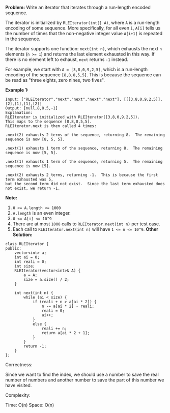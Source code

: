 **Problem:**
Write an iterator that iterates through a run-length encoded sequence.

The iterator is initialized by `RLEIterator(int[] A)`, where `A` is a run-length encoding of some sequence. More specifically, for all even `i`, `A[i]` tells us the number of times that the non-negative integer value `A[i+1]` is repeated in the sequence.

The iterator supports one function: `next(int n)`, which exhausts the next `n` elements (`n >= 1`) and returns the last element exhausted in this way. If there is no element left to exhaust, `next` returns `-1` instead.

For example, we start with `A = [3,8,0,9,2,5]`, which is a run-length encoding of the sequence `[8,8,8,5,5]`. This is because the sequence can be read as "three eights, zero nines, two fives".

 

**Example 1:**

```
Input: ["RLEIterator","next","next","next","next"], [[[3,8,0,9,2,5]],[2],[1],[1],[2]]
Output: [null,8,8,5,-1]
Explanation: 
RLEIterator is initialized with RLEIterator([3,8,0,9,2,5]).
This maps to the sequence [8,8,8,5,5].
RLEIterator.next is then called 4 times:

.next(2) exhausts 2 terms of the sequence, returning 8.  The remaining sequence is now [8, 5, 5].

.next(1) exhausts 1 term of the sequence, returning 8.  The remaining sequence is now [5, 5].

.next(1) exhausts 1 term of the sequence, returning 5.  The remaining sequence is now [5].

.next(2) exhausts 2 terms, returning -1.  This is because the first term exhausted was 5,
but the second term did not exist.  Since the last term exhausted does not exist, we return -1.
```

**Note:**

1. `0 <= A.length <= 1000`
2. `A.length` is an even integer.
3. `0 <= A[i] <= 10^9`
4. There are at most `1000` calls to `RLEIterator.next(int n)` per test case.
5. Each call to `RLEIterator.next(int n)` will have `1 <= n <= 10^9`.
**Other Solution:**
```
class RLEIterator {
public:
    vector<int> a;
    int ai = 0;
    int reali = 0;
    int size;
    RLEIterator(vector<int>& A) {
        a = A;
        size = a.size() / 2;
    }
    
    int next(int n) {
        while (ai < size) {
            if (reali + n > a[ai * 2]) {
                n -= a[ai * 2] - reali;
                reali = 0;
                ai++;
            }
            else {
                reali += n;
                return a[ai * 2 + 1];
            }
        }
        return -1;
    }
};
```
Correctness:

Since we want to find the index, we should use a number to save the real number of numbers and another number to save the part of this number we have visited.

Complexity:

Time: O(n)
Space: O(n)